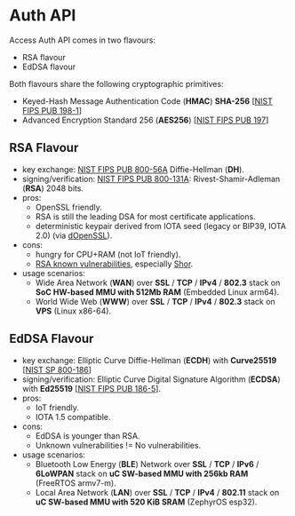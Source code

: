 # Auth API

Access Auth API comes in two flavours:
- RSA flavour
- EdDSA flavour

Both flavours share the following cryptographic primitives:
- Keyed-Hash Message Authentication Code (**HMAC**) **SHA-256** [[NIST FIPS PUB 198-1](https://nvlpubs.nist.gov/nistpubs/FIPS/NIST.FIPS.198-1.pdf)]
- Advanced Encryption Standard 256 (**AES256**) [[NIST FIPS PUB 197](https://nvlpubs.nist.gov/nistpubs/FIPS/NIST.FIPS.197.pdf)]

## RSA Flavour
- key exchange: [NIST FIPS PUB 800-56A](https://nvlpubs.nist.gov/nistpubs/Legacy/SP/nistspecialpublication800-56ar.pdf) Diffie-Hellman (**DH**).
- signing/verification: [NIST FIPS PUB 800-131A](https://nvlpubs.nist.gov/nistpubs/SpecialPublications/NIST.SP.800-131Ar2.pdf): Rivest-Shamir-Adleman (**RSA**) 2048 bits.
- pros:
  - OpenSSL friendly.
  - RSA is still the leading DSA for most certificate applications.
  - deterministic keypair derived from IOTA seed (legacy or BIP39, IOTA 2.0) (via [dOpenSSL](https://github.com/bernardoaraujor/dopenssl)).
- cons:
  - hungry for CPU+RAM (not IoT friendly).
  - [RSA known vulnerabilities](https://crypto.stanford.edu/~dabo/pubs/papers/RSA-survey.pdf), especially [Shor](https://eprint.iacr.org/2017/351.pdf).
- usage scenarios:
  - Wide Area Network (**WAN**) over **SSL** / **TCP** / **IPv4** / **802.3** stack on **SoC HW-based MMU with 512Mb RAM** (Embedded Linux arm64).
  - World Wide Web (**WWW**) over **SSL** / **TCP** / **IPv4** / **802.3** stack on **VPS** (Linux x86-64).

## EdDSA Flavour
- key exchange: Elliptic Curve Diffie-Hellman (**ECDH**) with **Curve25519** [[NIST SP 800-186](https://nvlpubs.nist.gov/nistpubs/SpecialPublications/NIST.SP.800-186-draft.pdf)]
- signing/verification: Elliptic Curve Digital Signature Algorithm (**ECDSA**) with **Ed25519** [[NIST FIPS PUB 186-5](https://nvlpubs.nist.gov/nistpubs/FIPS/NIST.FIPS.186-5-draft.pdf)].
- pros:
  - IoT friendly.
  - IOTA 1.5 compatible.
- cons:
  - EdDSA is younger than RSA.
  - Unknown vulnerabilities != No vulnerabilities.
- usage scenarios:
  - Bluetooth Low Energy (**BLE**) Network over **SSL** / **TCP** / **IPv6** / **6LoWPAN** stack on **uC SW-based MMU with 256kb RAM** (FreeRTOS armv7-m).
  - Local Area Network (**LAN**) over **SSL** / **TCP** / **IPv4** / **802.11** stack on **uC SW-based MMU with 520 KiB SRAM** (ZephyrOS esp32).
